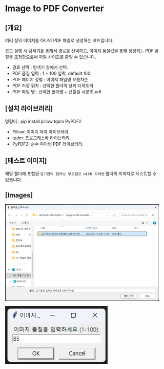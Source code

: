# Image to PDF Converter

[개요]
- 

여러 장의 이미지를 하나의 PDF 파일로 생성하는 코드입니다.

코드 실행 시 탐색기를 통해서 경로를 선택하고, 이미지 품질값을 통해 생성되는 PDF 품질을 조정함으로써 파일 사이즈를 줄일 수 있습니다.

- 경로 선택 : 탐색기 창에서 선택.
- PDF 품질 입력 : 1 ~ 100 입력, default 100
- PDF 페이지 정렬 : 이미지 파일명 오름차순
- PDF 저장 위치 : 선택한 폴더의 상위 디렉토리
- PDF 파일 명 : 선택한 폴더명 + 년월일 시분초.pdf

[설치 라이브러리]
-
명령어 : pip install pillow tqdm PyPDF2
- Pillow: 이미지 처리 라이브러리.
- tqdm: 프로그래스바 라이브러리.
- PyPDF2: 순수 파이썬 PDF 라이브러리.


[테스트 이미지]
- 
해당 폴더에 포함된 ```김기현의 딥러닝 부트캠프 with 파이썬``` 폴더의 이미지로 테스트할 수 있습니다.


[Images]
- 
![이미지 폴더 선택 창](readme-images/select-folder.png)

![이미지 품질 입력 창](readme-images/input-quality.png)